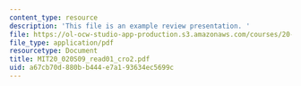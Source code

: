 ```yaml
---
content_type: resource
description: 'This file is an example review presentation. '
file: https://ol-ocw-studio-app-production.s3.amazonaws.com/courses/20-020-introduction-to-biological-engineering-design-spring-2009/a67cb70d880bb444e7a193634ec5699c_MIT20_020S09_read01_cro2.pdf
file_type: application/pdf
resourcetype: Document
title: MIT20_020S09_read01_cro2.pdf
uid: a67cb70d-880b-b444-e7a1-93634ec5699c
---
```

